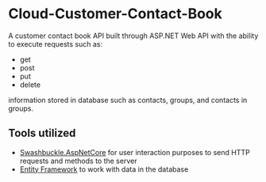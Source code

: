 # Cloud-Customer-Contact-Book
A customer contact book API built through ASP.NET Web API 
with the ability to execute requests such as:
* get
* post 
* put 
* delete 

information stored in database such as contacts, groups, and contacts in groups. </br>
## Tools utilized
* [Swashbuckle.AspNetCore](https://swagger.io/about/) for user interaction purposes to send HTTP requests and methods to the server 
* [Entity Framework](https://learn.microsoft.com/en-us/aspnet/entity-framework) to work with data in the database



